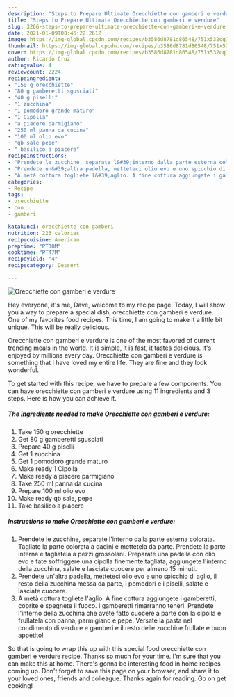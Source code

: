 ```yaml
---
description: "Steps to Prepare Ultimate Orecchiette con gamberi e verdure"
title: "Steps to Prepare Ultimate Orecchiette con gamberi e verdure"
slug: 3266-steps-to-prepare-ultimate-orecchiette-con-gamberi-e-verdure
date: 2021-01-09T08:46:22.261Z
image: https://img-global.cpcdn.com/recipes/b3586d8781d86548/751x532cq70/orecchiette-con-gamberi-e-verdure-recipe-main-photo.jpg
thumbnail: https://img-global.cpcdn.com/recipes/b3586d8781d86548/751x532cq70/orecchiette-con-gamberi-e-verdure-recipe-main-photo.jpg
cover: https://img-global.cpcdn.com/recipes/b3586d8781d86548/751x532cq70/orecchiette-con-gamberi-e-verdure-recipe-main-photo.jpg
author: Ricardo Cruz
ratingvalue: 4
reviewcount: 2224
recipeingredient:
- "150 g orecchiette"
- "80 g gamberetti sgusciati"
- "40 g piselli"
- "1 zucchina"
- "1 pomodoro grande maturo"
- "1 Cipolla"
- "a piacere parmigiano"
- "250 ml panna da cucina"
- "100 ml olio evo"
- "qb sale pepe"
- " basilico a piacere"
recipeinstructions:
- "Prendete le zucchine, separate l&#39;interno dalla parte esterna colorata. Tagliate la parte colorata a dadini e mettetela da parte. Prendete la parte interna e tagliatela a pezzi grossolani. Preparate una padella con olio evo e fate soffriggere una cipolla finemente tagliata, aggiungete l&#39;interno della zucchina, salate e lasciate cuocere per almeno 15 minuti."
- "Prendete un&#39;altra padella, metteteci olio evo e uno spicchio di aglio, il resto della zucchina messa da parte, i pomodori e i piselli, salate e lasciate cuocere."
- "A metà cottura togliete l&#39;aglio. A fine cottura aggiungete i gamberetti, coprite e spegnete il fuoco. I gamberetti rimarranno teneri. Prendete l&#39;interno della zucchina che avete fatto cuocere a parte con la cipolla e frullatela con panna, parmigiano e pepe. Versate la pasta nel condimento di verdure e gamberi e il resto delle zucchine frullate e buon appetito!"
categories:
- Recipe
tags:
- orecchiette
- con
- gamberi

katakunci: orecchiette con gamberi 
nutrition: 223 calories
recipecuisine: American
preptime: "PT38M"
cooktime: "PT47M"
recipeyield: "4"
recipecategory: Dessert

---
```



![Orecchiette con gamberi e verdure](https://img-global.cpcdn.com/recipes/b3586d8781d86548/751x532cq70/orecchiette-con-gamberi-e-verdure-recipe-main-photo.jpg)

Hey everyone, it's me, Dave, welcome to my recipe page. Today, I will show you a way to prepare a special dish, orecchiette con gamberi e verdure. One of my favorites food recipes. This time, I am going to make it a little bit unique. This will be really delicious.

Orecchiette con gamberi e verdure is one of the most favored of current trending meals in the world. It is simple, it is fast, it tastes delicious. It's enjoyed by millions every day. Orecchiette con gamberi e verdure is something that I have loved my entire life. They are fine and they look wonderful.




To get started with this recipe, we have to prepare a few components. You can have orecchiette con gamberi e verdure using 11 ingredients and 3 steps. Here is how you can achieve it.

<!--inarticleads1-->

##### The ingredients needed to make Orecchiette con gamberi e verdure:

1. Take 150 g orecchiette
1. Get 80 g gamberetti sgusciati
1. Prepare 40 g piselli
1. Get 1 zucchina
1. Get 1 pomodoro grande maturo
1. Make ready 1 Cipolla
1. Make ready a piacere parmigiano
1. Take 250 ml panna da cucina
1. Prepare 100 ml olio evo
1. Make ready qb sale, pepe
1. Take  basilico a piacere




<!--inarticleads2-->

##### Instructions to make Orecchiette con gamberi e verdure:

1. Prendete le zucchine, separate l&#39;interno dalla parte esterna colorata. Tagliate la parte colorata a dadini e mettetela da parte. Prendete la parte interna e tagliatela a pezzi grossolani. Preparate una padella con olio evo e fate soffriggere una cipolla finemente tagliata, aggiungete l&#39;interno della zucchina, salate e lasciate cuocere per almeno 15 minuti.
1. Prendete un&#39;altra padella, metteteci olio evo e uno spicchio di aglio, il resto della zucchina messa da parte, i pomodori e i piselli, salate e lasciate cuocere.
1. A metà cottura togliete l&#39;aglio. A fine cottura aggiungete i gamberetti, coprite e spegnete il fuoco. I gamberetti rimarranno teneri. Prendete l&#39;interno della zucchina che avete fatto cuocere a parte con la cipolla e frullatela con panna, parmigiano e pepe. Versate la pasta nel condimento di verdure e gamberi e il resto delle zucchine frullate e buon appetito!




So that is going to wrap this up with this special food orecchiette con gamberi e verdure recipe. Thanks so much for your time. I'm sure that you can make this at home. There's gonna be interesting food in home recipes coming up. Don't forget to save this page on your browser, and share it to your loved ones, friends and colleague. Thanks again for reading. Go on get cooking!
